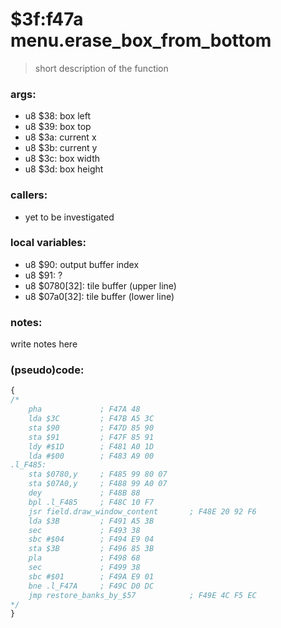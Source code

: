 ﻿
# $3f:f47a menu.erase_box_from_bottom
> short description of the function

### args:
+	u8 $38: box left
+	u8 $39: box top
+	u8 $3a: current x
+	u8 $3b: current y
+	u8 $3c: box width
+	u8 $3d: box height

### callers:
+	yet to be investigated

### local variables:
+	u8 $90: output buffer index
+	u8 $91: ?
+	u8 $0780[32]: tile buffer (upper line)
+	u8 $07a0[32]: tile buffer (lower line)

### notes:
write notes here

### (pseudo)code:
```js
{
/*
	pha				; F47A 48
	lda $3C         ; F47B A5 3C
	sta $90         ; F47D 85 90
	sta $91         ; F47F 85 91
	ldy #$1D        ; F481 A0 1D
	lda #$00        ; F483 A9 00
.l_F485:
	sta $0780,y     ; F485 99 80 07
	sta $07A0,y     ; F488 99 A0 07
	dey 			; F48B 88
	bpl .l_F485     ; F48C 10 F7
	jsr field.draw_window_content       ; F48E 20 92 F6
	lda $3B         ; F491 A5 3B
	sec 			; F493 38
	sbc #$04        ; F494 E9 04
	sta $3B         ; F496 85 3B
	pla 			; F498 68
	sec 			; F499 38
	sbc #$01        ; F49A E9 01
	bne .l_F47A     ; F49C D0 DC
	jmp restore_banks_by_$57            ; F49E 4C F5 EC
*/
}
```

